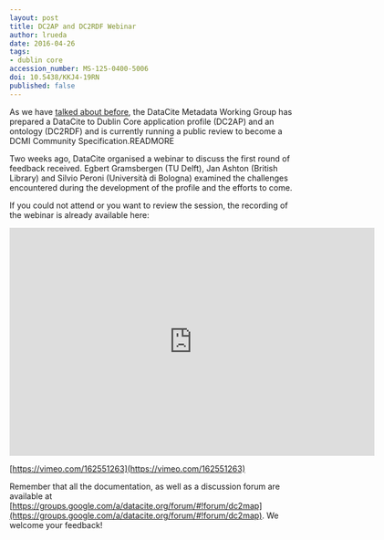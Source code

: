 ```yaml
---
layout: post
title: DC2AP and DC2RDF Webinar
author: lrueda
date: 2016-04-26
tags:
- dublin core
accession_number: MS-125-0400-5006
doi: 10.5438/KKJ4-19RN
published: false
---
```

As we have [talked about before](https://blog.datacite.org/datacite-to-dublin-core-application-profile), the DataCite Metadata Working Group has prepared a DataCite to Dublin Core application profile (DC2AP) and an ontology (DC2RDF) and is currently running a public review to become a DCMI Community Specification.READMORE

Two weeks ago, DataCite organised a webinar to discuss the first round of feedback received. Egbert Gramsbergen (TU Delft), Jan Ashton (British Library) and Silvio Peroni (Università di Bologna) examined the challenges encountered during the development of the profile and the efforts to come.

If you could not attend or you want to review the session, the recording of the webinar is already available here:

<iframe src="https://player.vimeo.com/video/162551263?byline=0" width="640" height="400" frameborder="0" webkitallowfullscreen mozallowfullscreen allowfullscreen></iframe>

[https://vimeo.com/162551263](https://vimeo.com/162551263)

Remember that all the documentation, as well as a discussion forum are available at [https://groups.google.com/a/datacite.org/forum/#!forum/dc2map](https://groups.google.com/a/datacite.org/forum/#!forum/dc2map). We welcome your feedback!
